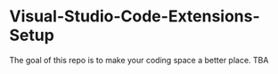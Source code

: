 # Visual-Studio-Code-Extensions-Setup

The goal of this repo is to make your coding space a better place. TBA
